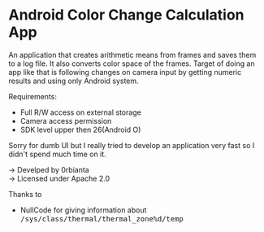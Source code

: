 # Android Color Change Calculation App

An application that creates arithmetic means from frames and saves them to a log file. It also converts color space of the frames. Target of doing an app like that is following changes on camera input by getting numeric results and using only Android system.

Requirements:
* Full R/W access on external storage
* Camera access permission
* SDK level upper then 26(Android O)

Sorry for dumb UI but I really tried to develop an application very fast so I didn't spend much time on it.


-> Develped by 0rbianta</br>
-> Licensed under Apache 2.0

Thanks to
* NullCode for giving information about <tt>/sys/class/thermal/thermal_zone%d/temp</tt>


